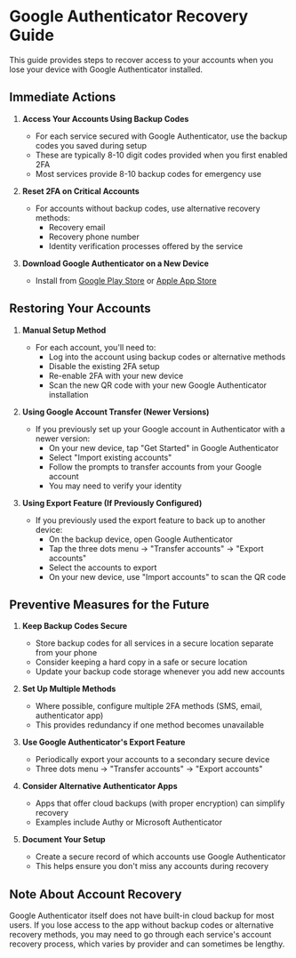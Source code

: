# Google Authenticator Recovery Guide

This guide provides steps to recover access to your accounts when you lose your device with Google Authenticator installed.

## Immediate Actions

1. **Access Your Accounts Using Backup Codes**
   - For each service secured with Google Authenticator, use the backup codes you saved during setup
   - These are typically 8-10 digit codes provided when you first enabled 2FA
   - Most services provide 8-10 backup codes for emergency use

2. **Reset 2FA on Critical Accounts**
   - For accounts without backup codes, use alternative recovery methods:
     - Recovery email
     - Recovery phone number
     - Identity verification processes offered by the service

3. **Download Google Authenticator on a New Device**
   - Install from [Google Play Store](https://play.google.com/store/apps/details?id=com.google.android.apps.authenticator2) or [Apple App Store](https://apps.apple.com/us/app/google-authenticator/id388497605)

## Restoring Your Accounts

1. **Manual Setup Method**
   - For each account, you'll need to:
     - Log into the account using backup codes or alternative methods
     - Disable the existing 2FA setup
     - Re-enable 2FA with your new device
     - Scan the new QR code with your new Google Authenticator installation

2. **Using Google Account Transfer (Newer Versions)**
   - If you previously set up your Google account in Authenticator with a newer version:
     - On your new device, tap "Get Started" in Google Authenticator
     - Select "Import existing accounts"
     - Follow the prompts to transfer accounts from your Google account
     - You may need to verify your identity

3. **Using Export Feature (If Previously Configured)**
   - If you previously used the export feature to back up to another device:
     - On the backup device, open Google Authenticator
     - Tap the three dots menu → "Transfer accounts" → "Export accounts"
     - Select the accounts to export
     - On your new device, use "Import accounts" to scan the QR code

## Preventive Measures for the Future

1. **Keep Backup Codes Secure**
   - Store backup codes for all services in a secure location separate from your phone
   - Consider keeping a hard copy in a safe or secure location
   - Update your backup code storage whenever you add new accounts

2. **Set Up Multiple Methods**
   - Where possible, configure multiple 2FA methods (SMS, email, authenticator app)
   - This provides redundancy if one method becomes unavailable

3. **Use Google Authenticator's Export Feature**
   - Periodically export your accounts to a secondary secure device
   - Three dots menu → "Transfer accounts" → "Export accounts"

4. **Consider Alternative Authenticator Apps**
   - Apps that offer cloud backups (with proper encryption) can simplify recovery
   - Examples include Authy or Microsoft Authenticator

5. **Document Your Setup**
   - Create a secure record of which accounts use Google Authenticator
   - This helps ensure you don't miss any accounts during recovery

## Note About Account Recovery

Google Authenticator itself does not have built-in cloud backup for most users. If you lose access to the app without backup codes or alternative recovery methods, you may need to go through each service's account recovery process, which varies by provider and can sometimes be lengthy.

